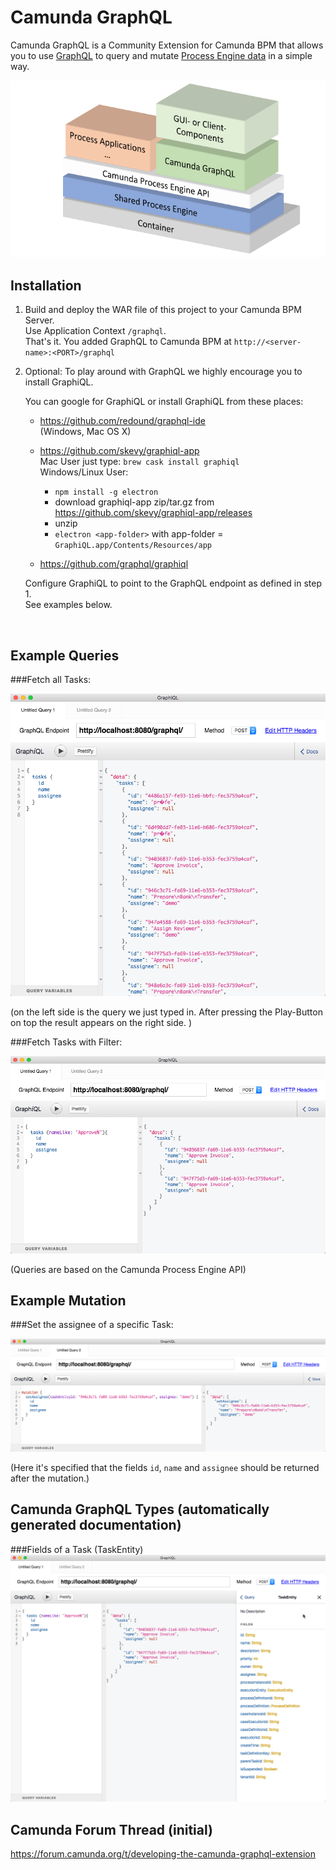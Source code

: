 Camunda GraphQL
===============

Camunda GraphQL is a Community Extension for Camunda BPM that allows you to use [GraphQL](http://graphql.org/) to query and mutate [Process Engine data](https://docs.camunda.org/manual/latest/user-guide/process-engine/process-engine-api/) in a simple way. <br>


![Overview](/src/main/resources/png/overview_01.png?raw=true "Overview") 

Installation
------------
 
1. Build and deploy the WAR file of this project to your Camunda BPM Server. <br>
   Use Application Context `/graphql`.<br> 
   That's it. You added GraphQL to Camunda BPM at `http://<server-name>:<PORT>/graphql`

2. Optional: To play around with GraphQL we highly encourage you to install GraphiQL.<br>

   You can google for GraphiQL or install GraphiQL from these places: <br>
   * https://github.com/redound/graphql-ide <br>
   (Windows, Mac OS X)
   * https://github.com/skevy/graphiql-app <br>
   Mac User just type: `brew cask install graphiql`<br>
   Windows/Linux User:
     - `npm install -g electron` <br>
     - download graphiql-app zip/tar.gz from https://github.com/skevy/graphiql-app/releases <br>
     - unzip
     - `electron <app-folder>` with app-folder = `GraphiQL.app/Contents/Resources/app`
   
   * https://github.com/graphql/graphiql
   
   Configure GraphiQL to point to the GraphQL endpoint as defined in step 1. <br> 
   See examples below. <br>
   
  <br>
   
Example Queries
---------------


###Fetch all Tasks:<br>

![query tasks](/src/main/resources/png/query_tasks.png?raw=true "simple GraphQL query") 

(on the left side is the query we just typed in. After pressing the Play-Button on top the result appears on the right side. )

###Fetch Tasks with Filter: <br>

![query tasks with args](/src/main/resources/png/query_tasks_w_filter_nameLike.png?raw=true "simple GraphQL query with arguments")

(Queries are based on the Camunda Process Engine API) 

Example Mutation
----------------

###Set the assignee of a specific Task: <br>

![setAssigne mutation](/src/main/resources/png/mutation_01.png?raw=true "simple GraphQL mutation") 

(Here it's specified that the fields `id`, `name` and `assignee` should be returned after the mutation.)     

Camunda GraphQL Types (automatically generated documentation)
-------------------------------------------------------------

###Fields of a Task (TaskEntity)  <br>
![type Task](/src/main/resources/png/type_TaskEntity.png?raw=true "type TaskEntity") 


Camunda Forum Thread (initial)
------------------------------

https://forum.camunda.org/t/developing-the-camunda-graphql-extension 
